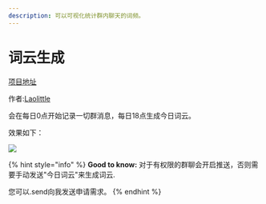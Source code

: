 ```yaml
---
description: 可以可视化统计群内聊天的词频。
---
```


# 词云生成

[项目地址](https://github.com/LaoLittle/WordCloud)

作者:[Laolittle](https://github.com/LaoLittle)

会在每日0点开始记录一切群消息，每日18点生成今日词云。

效果如下：

![](../.gitbook/assets/@\[\~O@9N8ZTPM5J@N3G\[1YIF.png)

{% hint style="info" %}
**Good to know:** 对于有权限的群聊会开启推送，否则需要手动发送"今日词云"来生成词云.

您可以.send向我发送申请需求。
{% endhint %}

